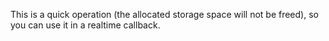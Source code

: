 This is a quick operation (the allocated storage space will not be freed), so you can use it in a realtime callback.